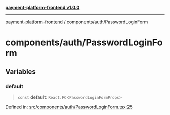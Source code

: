 [**payment-platform-frontend v1.0.0**](../../README.md)

***

[payment-platform-frontend](../../README.md) / components/auth/PasswordLoginForm

# components/auth/PasswordLoginForm

## Variables

### default

> `const` **default**: `React.FC`\<`PasswordLoginFormProps`\>

Defined in: [src/components/auth/PasswordLoginForm.tsx:25](https://github.com/lsendel/sass/blob/main/frontend/src/components/auth/PasswordLoginForm.tsx#L25)
